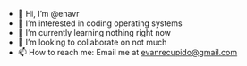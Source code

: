- 👋 Hi, I’m @enavr
- 👀 I’m interested in coding operating systems
- 🌱 I’m currently learning nothing right now
- 💞️ I’m looking to collaborate on not much
- 📫 How to reach me: Email me at evanrecupido@gmail.com

<!---
enavr/enavr is a ✨ special ✨ repository because its `README.md` (this file) appears on your GitHub profile.
You can click the Preview link to take a look at your changes.
--->
